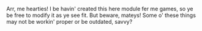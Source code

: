 Arr, me hearties! I be havin' created this here module fer me games, so ye be free to modify it as ye see fit. But beware, mateys! Some o' these things may not be workin' proper or be outdated, savvy?
